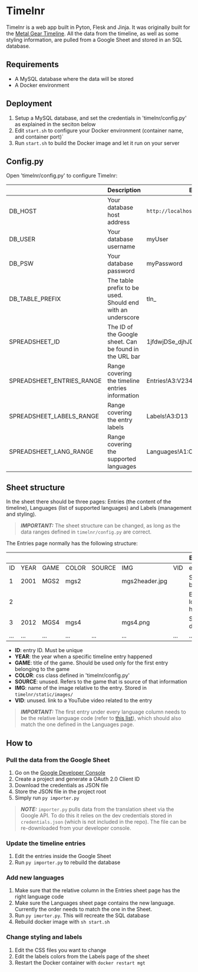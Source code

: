# Timelnr

Timelnr is a web app built in Pyton, Flesk and Jinja. It was originally built for the [Metal Gear Timeline](https://www.metalgeartimeline.com). All the data from the timeline, as well as some styling information, are pulled from a Google Sheet and stored in an SQL database.

## Requirements

- A MySQL database where the data will be stored
- A Docker environment

## Deployment

1. Setup a MySQL database, and set the credentials in 'timelnr/config.py' as explained in the seciton below
2. Edit `start.sh` to configure your Docker environment (container name, and container port)`
3. Run `start.sh` to build the Docker image and let it run on your server

## Config.py

Open 'timelnr/config.py' to configure Timelnr:

|                           | Description                                                | Example                            |
| ------------------------- | ---------------------------------------------------------- | ---------------------------------- |
| DB_HOST                   | Your database host address                                 | `http://localhost:3306`            |
| DB_USER                   | Your database username                                     | myUser                             |
| DB_PSW                    | Your database password                                     | myPassword                         |
| DB_TABLE_PREFIX           | The table prefix to be used. Should end with an underscore | tln\_                              |
| SPREADSHEET_ID            | The ID of the Google sheet. Can be found in the URL bar    | 1jfdwjDSe_djhJDGDHgfdsjgsdfhj_d3X0 |
| SPREADSHEET_ENTRIES_RANGE | Range covering the timeline entries information            | Entries!A3:V234                    |
| SPREADSHEET_LABELS_RANGE  | Range covering the entry labels                            | Labels!A3:D13                      |
| SPREADSHEET_LANG_RANGE    | Range covering the supported languages                     | Languages!A1:C15                   |

## Sheet structure

In the sheet there should be three pages: Entries (the content of the timeline), Languages (list of supported languages) and Labels (management and styling).

> **_IMPORTANT:_** The sheet structure can be changed, as long as the data ranges defined in `timelnr/config.py` are correct.

The Entries page normally has the following structure:

|     |      |      |       |        |                |     | ENGLISH            | ITALIAN        | ... |
| --- | ---- | ---- | ----- | ------ | -------------- | --- | ------------------ | -------------- | --- |
| ID  | YEAR | GAME | COLOR | SOURCE | IMG            | VID | en                 | it             | ... |
| 1   | 2001 | MGS2 | mgs2  |        | mgs2header.jpg |     | Snake is born      | Nasce Snake    | ... |
| 2   |      |      |       |        |                |     | Everyone loves him | Tutti lo amano | ... |
| 3   | 2012 | MGS4 | mgs4  |        | mgs4.png       |     | Snake is dead      | Muore Snake    | ... |
| ... | ...  | ...  | ...   | ...    | ...            | ... | ...                | ...            | ... |

- **ID**: entry ID. Must be unique
- **YEAR**: the year when a specific timeline entry happened
- **GAME**: title of the game. Should be used only for the first entry belonging to the game
- **COLOR**: css class defined in 'timelnr/config.py'
- **SOURCE**: unused. Refers to the game that is source of that information
- **IMG**: name of the image relative to the entry. Stored in `timelnr/static/images/`
- **VID**: unused. link to a YouTube video related to the entry

> **_IMPORTANT:_** The first entry under every language column needs to be the relative language code (refer to [this list](https://en.wikipedia.org/wiki/List_of_ISO_639-1_codes)), which should also match the one defined in the Languages page.

## How to

### Pull the data from the Google Sheet

1. Go on the [Google Developer Console](https://console.developers.google.com)
2. Create a project and generate a OAuth 2.0 Client ID
3. Download the credentials as JSON file
4. Store the JSON file in the project root
5. Simply run `py importer.py`

> **_NOTE:_** `importer.py` pulls data from the translation sheet via the Google API. To do this it relies on the dev credentials stored in `credentials.json` (which is not included in the repo). The file can be re-downloaded from your developer console.

### Update the timeline entries

1. Edit the entries inside the Google Sheet
2. Run `py importer.py` to rebuild the database

### Add new languages

1. Make sure that the relative column in the Entries sheet page has the right language code
2. Make sure the Languages sheet page contains the new language. Currently the order needs to match the one in the Sheet.
3. Run `py imorter.py`. This will recreate the SQL database
4. Rebuild docker image with `sh start.sh`

### Change styling and labels

1. Edit the CSS files you want to change
2. Edit the labels colors from the Labels page of the sheet
3. Restart the Docker container with `docker restart mgt`
